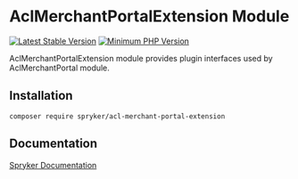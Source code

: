 # AclMerchantPortalExtension Module
[![Latest Stable Version](https://poser.pugx.org/spryker/acl-merchant-portal-extension/v/stable.svg)](https://packagist.org/packages/spryker/acl-merchant-portal-extension)
[![Minimum PHP Version](https://img.shields.io/badge/php-%3E%3D%208.3-8892BF.svg)](https://php.net/)

AclMerchantPortalExtension module provides plugin interfaces used by AclMerchantPortal module.

## Installation

```
composer require spryker/acl-merchant-portal-extension
```

## Documentation

[Spryker Documentation](https://docs.spryker.com)
